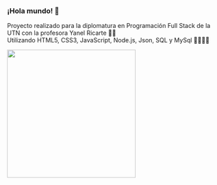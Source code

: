 <h3>¡Hola mundo! 👋 </h3>
<p>Proyecto realizado para la diplomatura en Programación Full Stack de la UTN con la profesora Yanel Ricarte 💪🏻<br>
Utilizando HTML5, CSS3, JavaScript, Node.js, Json, SQL y MySql 👨🏻‍💻✨ <br></p>

<img src="https://media.giphy.com/media/citBl9yPwnUOs/giphy.gif" width="300"  ></img>

